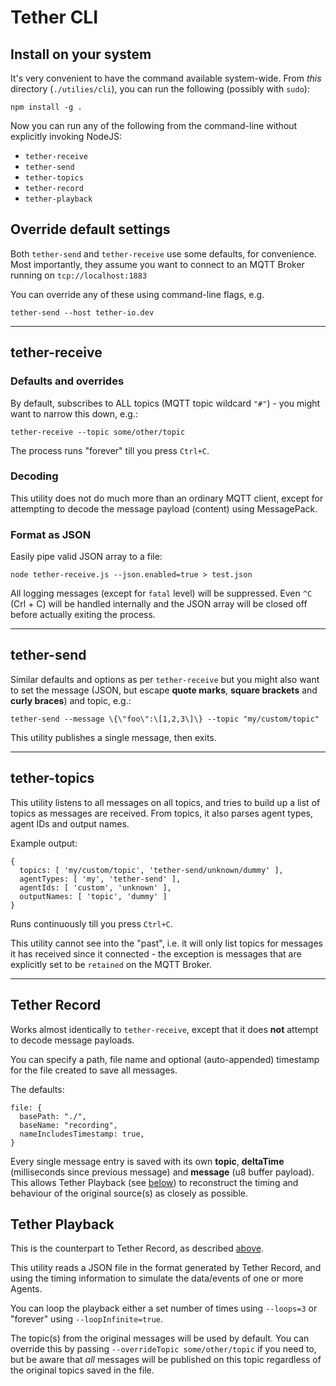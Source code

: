 # Tether CLI

## Install on your system

It's very convenient to have the command available system-wide. From _this_ directory (`./utilies/cli`), you can run the following (possibly with `sudo`):

```
npm install -g .
```

Now you can run any of the following from the command-line without explicitly invoking NodeJS:

- `tether-receive`
- `tether-send`
- `tether-topics`
- `tether-record`
- `tether-playback`

## Override default settings

Both `tether-send` and `tether-receive` use some defaults, for convenience. Most importantly, they assume you want to connect to an MQTT Broker running on `tcp://localhost:1883`

You can override any of these using command-line flags, e.g.

```
tether-send --host tether-io.dev
```

---

## tether-receive

### Defaults and overrides

By default, subscribes to ALL topics (MQTT topic wildcard `"#"`) - you might want to narrow this down, e.g.:

```
tether-receive --topic some/other/topic
```

The process runs "forever" till you press `Ctrl+C`.

### Decoding

This utility does not do much more than an ordinary MQTT client, except for attempting to decode the message payload (content) using MessagePack.

### Format as JSON

Easily pipe valid JSON array to a file:

```
node tether-receive.js --json.enabled=true > test.json
```

All logging messages (except for `fatal` level) will be suppressed. Even `^C` (Crl + C) will be handled internally and the JSON array will be closed off before actually exiting the process.

---

## tether-send

Similar defaults and options as per `tether-receive` but you might also want to set the message (JSON, but escape **quote marks**, **square brackets** and **curly braces**) and topic, e.g.:

```
tether-send --message \{\"foo\":\[1,2,3\]\} --topic "my/custom/topic"
```

This utility publishes a single message, then exits.

---

## tether-topics

This utility listens to all messages on all topics, and tries to build up a list of topics as messages are received. From topics, it also parses agent types, agent IDs and output names.

Example output:

```
{
  topics: [ 'my/custom/topic', 'tether-send/unknown/dummy' ],
  agentTypes: [ 'my', 'tether-send' ],
  agentIds: [ 'custom', 'unknown' ],
  outputNames: [ 'topic', 'dummy' ]
}
```

Runs continuously till you press `Ctrl+C`.

This utility cannot see into the "past", i.e. it will only list topics for messages it has received since it connected - the exception is messages that are explicitly set to be `retained` on the MQTT Broker.

---

## Tether Record

Works almost identically to `tether-receive`, except that it does **not** attempt to decode message payloads.

You can specify a path, file name and optional (auto-appended) timestamp for the file created to save all messages.

The defaults:

```
file: {
  basePath: "./",
  baseName: "recording",
  nameIncludesTimestamp: true,
}
```

Every single message entry is saved with its own **topic**, **deltaTime** (milliseconds since previous message) and **message** (u8 buffer payload). This allows Tether Playback (see [below](#tether-playback)) to reconstruct the timing and behaviour of the original source(s) as closely as possible.

## Tether Playback

This is the counterpart to Tether Record, as described [above](#tether-record).

This utility reads a JSON file in the format generated by Tether Record, and using the timing information to simulate the data/events of one or more Agents.

You can loop the playback either a set number of times using `--loops=3` or "forever" using `--loopInfinite=true`.

The topic(s) from the original messages will be used by default. You can override this by passing `--overrideTopic some/other/topic` if you need to, but be aware that _all_ messages will be published on this topic regardless of the original topics saved in the file.
